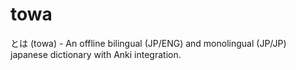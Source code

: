 # towa
とは (towa) - An offline bilingual (JP/ENG) and monolingual (JP/JP) japanese dictionary with Anki integration.
